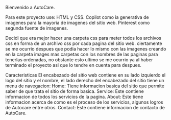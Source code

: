 Bienvenido a AutoCare.


Para este proyecto use:
HTML y CSS.
Copilot como ia generativa de imagenes para la mayoria de imagenes del sitio web.
Pinterest como segunda fuente de imagenes.

Decidi que era mejor hacer una carpeta css para meter todos los archivos css en forma de un archivo css por cada pagina del sitio web.
ciertamente se me ocurrio despues que podia hacer lo mismo con las imagenes creando en la carpeta images mas carpetas con los nombres de las paginas para tenerlas ordenadas,
no obstante esto ultimo se me ocurrio ya al haber terminado el proyecto asi que lo tendre en cuenta para despues.

Caracteristicas
El encabezado del sitio web contiene en su lado izquierdo el logo del sitio y el nombre, el lado derecho del encabezado del sitio tiene un menu de navegacion:
Home: Tiene informacion basica del sitio que permite saber de que trata el sitio de forma basica.
Service: Este contiene informacion de todos los servicios de la pagina.
About: Este tiene informacion acerca de como es el proceso de los servicios, algunos logros de Autocare entre otros.
Contact: Este contiene informacion de contacto de AutoCare.
